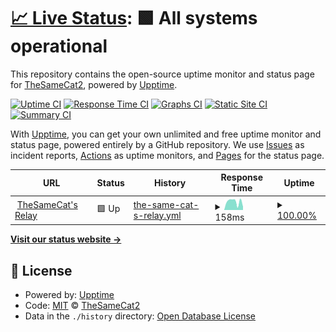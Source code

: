 # [📈 Live Status](https://TheSameCat2.github.io/thesamecat-relay-uptime): <!--live status--> **🟩 All systems operational**

This repository contains the open-source uptime monitor and status page for [TheSameCat2](https://TheSameCat2.github.io/thesamecat-relay-uptime), powered by [Upptime](https://github.com/upptime/upptime).

[![Uptime CI](https://github.com/TheSameCat2/thesamecat-relay-uptime/workflows/Uptime%20CI/badge.svg)](https://github.com/TheSameCat2/thesamecat-relay-uptime/actions?query=workflow%3A%22Uptime+CI%22)
[![Response Time CI](https://github.com/TheSameCat2/thesamecat-relay-uptime/workflows/Response%20Time%20CI/badge.svg)](https://github.com/TheSameCat2/thesamecat-relay-uptime/actions?query=workflow%3A%22Response+Time+CI%22)
[![Graphs CI](https://github.com/TheSameCat2/thesamecat-relay-uptime/workflows/Graphs%20CI/badge.svg)](https://github.com/TheSameCat2/thesamecat-relay-uptime/actions?query=workflow%3A%22Graphs+CI%22)
[![Static Site CI](https://github.com/TheSameCat2/thesamecat-relay-uptime/workflows/Static%20Site%20CI/badge.svg)](https://github.com/TheSameCat2/thesamecat-relay-uptime/actions?query=workflow%3A%22Static+Site+CI%22)
[![Summary CI](https://github.com/TheSameCat2/thesamecat-relay-uptime/workflows/Summary%20CI/badge.svg)](https://github.com/TheSameCat2/thesamecat-relay-uptime/actions?query=workflow%3A%22Summary+CI%22)

With [Upptime](https://upptime.js.org), you can get your own unlimited and free uptime monitor and status page, powered entirely by a GitHub repository. We use [Issues](https://github.com/TheSameCat2/thesamecat-relay-uptime/issues) as incident reports, [Actions](https://github.com/TheSameCat2/thesamecat-relay-uptime/actions) as uptime monitors, and [Pages](https://TheSameCat2.github.io/thesamecat-relay-uptime) for the status page.

<!--start: status pages-->
<!-- This summary is generated by Upptime (https://github.com/upptime/upptime) -->
<!-- Do not edit this manually, your changes will be overwritten -->
<!-- prettier-ignore -->
| URL | Status | History | Response Time | Uptime |
| --- | ------ | ------- | ------------- | ------ |
| <img alt="" src="https://icons.duckduckgo.com/ip3/nostr.thesamecat.io.ico" height="13"> [TheSameCat's Relay](https://nostr.thesamecat.io) | 🟩 Up | [the-same-cat-s-relay.yml](https://github.com/TheSameCat2/thesamecat-relay-uptime/commits/HEAD/history/the-same-cat-s-relay.yml) | <details><summary><img alt="Response time graph" src="./graphs/the-same-cat-s-relay/response-time-week.png" height="20"> 158ms</summary><br><a href="https://TheSameCat2.github.io/thesamecat-relay-uptime/history/the-same-cat-s-relay"><img alt="Response time 228" src="https://img.shields.io/endpoint?url=https%3A%2F%2Fraw.githubusercontent.com%2FTheSameCat2%2Fthesamecat-relay-uptime%2FHEAD%2Fapi%2Fthe-same-cat-s-relay%2Fresponse-time.json"></a><br><a href="https://TheSameCat2.github.io/thesamecat-relay-uptime/history/the-same-cat-s-relay"><img alt="24-hour response time 62" src="https://img.shields.io/endpoint?url=https%3A%2F%2Fraw.githubusercontent.com%2FTheSameCat2%2Fthesamecat-relay-uptime%2FHEAD%2Fapi%2Fthe-same-cat-s-relay%2Fresponse-time-day.json"></a><br><a href="https://TheSameCat2.github.io/thesamecat-relay-uptime/history/the-same-cat-s-relay"><img alt="7-day response time 158" src="https://img.shields.io/endpoint?url=https%3A%2F%2Fraw.githubusercontent.com%2FTheSameCat2%2Fthesamecat-relay-uptime%2FHEAD%2Fapi%2Fthe-same-cat-s-relay%2Fresponse-time-week.json"></a><br><a href="https://TheSameCat2.github.io/thesamecat-relay-uptime/history/the-same-cat-s-relay"><img alt="30-day response time 225" src="https://img.shields.io/endpoint?url=https%3A%2F%2Fraw.githubusercontent.com%2FTheSameCat2%2Fthesamecat-relay-uptime%2FHEAD%2Fapi%2Fthe-same-cat-s-relay%2Fresponse-time-month.json"></a><br><a href="https://TheSameCat2.github.io/thesamecat-relay-uptime/history/the-same-cat-s-relay"><img alt="1-year response time 228" src="https://img.shields.io/endpoint?url=https%3A%2F%2Fraw.githubusercontent.com%2FTheSameCat2%2Fthesamecat-relay-uptime%2FHEAD%2Fapi%2Fthe-same-cat-s-relay%2Fresponse-time-year.json"></a></details> | <details><summary><a href="https://TheSameCat2.github.io/thesamecat-relay-uptime/history/the-same-cat-s-relay">100.00%</a></summary><a href="https://TheSameCat2.github.io/thesamecat-relay-uptime/history/the-same-cat-s-relay"><img alt="All-time uptime 100.00%" src="https://img.shields.io/endpoint?url=https%3A%2F%2Fraw.githubusercontent.com%2FTheSameCat2%2Fthesamecat-relay-uptime%2FHEAD%2Fapi%2Fthe-same-cat-s-relay%2Fuptime.json"></a><br><a href="https://TheSameCat2.github.io/thesamecat-relay-uptime/history/the-same-cat-s-relay"><img alt="24-hour uptime 100.00%" src="https://img.shields.io/endpoint?url=https%3A%2F%2Fraw.githubusercontent.com%2FTheSameCat2%2Fthesamecat-relay-uptime%2FHEAD%2Fapi%2Fthe-same-cat-s-relay%2Fuptime-day.json"></a><br><a href="https://TheSameCat2.github.io/thesamecat-relay-uptime/history/the-same-cat-s-relay"><img alt="7-day uptime 100.00%" src="https://img.shields.io/endpoint?url=https%3A%2F%2Fraw.githubusercontent.com%2FTheSameCat2%2Fthesamecat-relay-uptime%2FHEAD%2Fapi%2Fthe-same-cat-s-relay%2Fuptime-week.json"></a><br><a href="https://TheSameCat2.github.io/thesamecat-relay-uptime/history/the-same-cat-s-relay"><img alt="30-day uptime 100.00%" src="https://img.shields.io/endpoint?url=https%3A%2F%2Fraw.githubusercontent.com%2FTheSameCat2%2Fthesamecat-relay-uptime%2FHEAD%2Fapi%2Fthe-same-cat-s-relay%2Fuptime-month.json"></a><br><a href="https://TheSameCat2.github.io/thesamecat-relay-uptime/history/the-same-cat-s-relay"><img alt="1-year uptime 100.00%" src="https://img.shields.io/endpoint?url=https%3A%2F%2Fraw.githubusercontent.com%2FTheSameCat2%2Fthesamecat-relay-uptime%2FHEAD%2Fapi%2Fthe-same-cat-s-relay%2Fuptime-year.json"></a></details>

<!--end: status pages-->

[**Visit our status website →**](https://TheSameCat2.github.io/thesamecat-relay-uptime)

## 📄 License

- Powered by: [Upptime](https://github.com/upptime/upptime)
- Code: [MIT](./LICENSE) © [TheSameCat2](https://TheSameCat2.github.io/thesamecat-relay-uptime)
- Data in the `./history` directory: [Open Database License](https://opendatacommons.org/licenses/odbl/1-0/)
